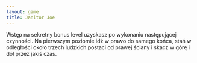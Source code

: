```yaml
---
layout: game
title: Janitor Joe
---
```


Wstęp na sekretny bonus level uzyskasz po wykonaniu następującej
czynności. Na pierwszym poziomie idź w prawo do samego końca, 
stań
w odległości około trzech ludzkich postaci od prawej ściany i skacz
w górę i dół przez jakiś czas.
